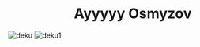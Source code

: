 <h1 align="center">Ayyyyy Osmyzov</h1>
<p align="left">
</p>


![deku](https://media1.tenor.com/images/bddf2872f32eea960e56bd76093dd3c9/tenor.gif) 
![deku1](https://media1.tenor.com/images/96e709a03919fca9ff69b389833fa9a9/tenor.gif)
